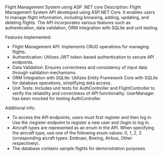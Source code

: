 Flight Management System using ASP .NET core
Description:
Flight Management System API developed using ASP.NET Core. 
It enables users to manage flight information, including browsing, adding, updating, and deleting flights. 
The API incorporates various features such as authentication, data validation, ORM integration with SQLite and unit testing.

Features Implemented:
- Flight Management API: Implements CRUD operations for managing flights.
- Authentication: Utilizes JWT token-based authentication to secure API endpoints.
- Data Validation: Ensures correctness and consistency of input data through validation mechanisms.
- ORM Integration with SQLite: Utilizes Entity Framework Core with SQLite for database operations, simplifying data access.
- Unit Tests: Includes unit tests for AuthController and FlightController to verify the reliability and correctness of API functionality.
UserManager has been mocked for testing AuthController.

Additional info:
- To access the API endpoints, users must first register and then log in.
Use the /register endpoint to register a new user and /login to log in.
- Aircraft types are represented as an enum in the API. When specifying the aircraft type, use one of the following enum values:
0, 1, 2, 3 (orresponding aicraft types: Embraer, Boeing, Airbus, Other respectively).
- The database contains sample flights for demonstration purposes.
